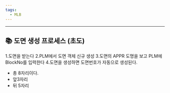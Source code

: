 ```yaml
---
tags:
  - MLB
---
```

---

## 📚 도면 생성 프로세스 (초도)

1.도면을 받는다
2.PLM에서 도면 객체 신규 생성
3.도면의 APPR 도명을 보고 PLM에 BlockNo를 입력한다
4.도면을 생성하면 도면번호가 자동으로 생성된다.
- 총 8자리이다.
- 앞3자리
- 뒤 5자리
